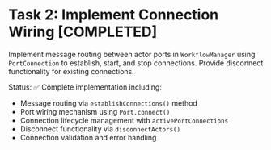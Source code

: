 # Task 2: Implement Connection Wiring [COMPLETED]

Implement message routing between actor ports in `WorkflowManager` using `PortConnection` to establish, start, and stop connections. Provide disconnect functionality for existing connections.

Status: ✅ Complete implementation including:
- Message routing via `establishConnections()` method
- Port wiring mechanism using `Port.connect()`
- Connection lifecycle management with `activePortConnections`
- Disconnect functionality via `disconnectActors()`
- Connection validation and error handling
